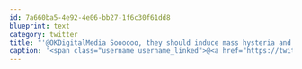 ```yaml
---
id: 7a660ba5-4e92-4e06-bb27-1f6c30f61dd8
blueprint: text
category: twitter
title: "'@OKDigitalMedia Soooooo, they should induce mass hysteria and tell everyone to stay inside?"
caption: '<span class="username username_linked">@<a href="https://twitter.com/OKDigitalMedia" title="John Thiessen">OKDigitalMedia</a></span> Soooooo, they should induce mass hysteria and tell everyone to stay inside?'
---
```

